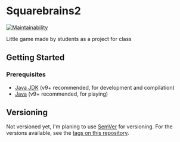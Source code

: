# Squarebrains2

[![Maintainability](https://api.codeclimate.com/v1/badges/bb26461ef93c9dbc8a7f/maintainability)](https://codeclimate.com/github/micschwarz/Squarebrains2/maintainability)

Little game made by students as a project for class 

## Getting Started
### Prerequisites

* [Java JDK](http://www.oracle.com/technetwork/java/javase/downloads/jdk9-downloads-3848520.html) (v9+ recommended, for development and compilation)
* [Java](https://www.java.com/de/download/) (v9+ recommended, for playing)

## Versioning

Not versioned yet, I'm planing to use [SemVer](http://semver.org/) for versioning. For the versions available, see the [tags on this repository](https://github.com/your/project/tags). 